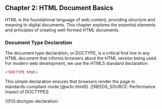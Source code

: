 ## Chapter 2: HTML Document Basics

HTML is the foundational language of web content, providing structure and meaning to digital documents. This chapter explores the essential elements and principles of creating well-formed HTML documents.

### Document Type Declaration

The document type declaration, or DOCTYPE, is a critical first line in any HTML document that informs browsers about the HTML version being used. For modern web development, we use the HTML5 standard declaration:

```html
<!DOCTYPE html>
```

This simple declaration ensures that browsers render the page in standards-compliant mode [@w3c:html5]. [[NEEDS_SOURCE: Performance impact of DOCTYPE]]

{{FIG:doctype-declaration: